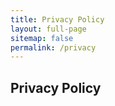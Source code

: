 ```yaml
---
title: Privacy Policy
layout: full-page
sitemap: false
permalink: /privacy
---
```


## Privacy Policy
